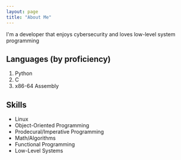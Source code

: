 ```yaml
---
layout: page
title: "About Me"
---
```

I'm a developer that enjoys cybersecurity and loves low-level system programming

## Languages (by proficiency)
1. Python
2. C
3. x86-64 Assembly

## Skills
- Linux
- Object-Oriented Programming
- Prodecural/Imperative Programming
- Math/Algorithms
- Functional Programming
- Low-Level Systems
